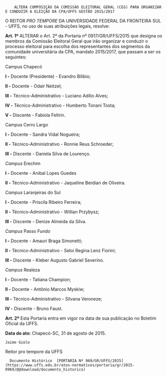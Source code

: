         ALTERA COMPOSIÇÃO DA COMISSÃO ELEITORAL GERAL (CEG) PARA ORGANIZAR E CONDUZIR A ELEIÇÃO DA CPA/UFFS GESTÃO 2015/2017  

O REITOR *PRO TEMPORE* DA UNIVERSIDADE FEDERAL DA FRONTEIRA SUL - UFFS, no uso de suas atribuições legais, resolve:

 **Art. 1º** ALTERAR o Art. 2º da Portaria nº 0917/GR/UFFS/2015 que designa os membros da Comissão Eleitoral Geral que irão organizar e conduzir o processo eleitoral para escolha dos representantes dos segmentos da comunidade universitária da CPA, mandato 2015/2017, que passam a ser os seguintes:

 Campus Chapecó

 **I -** Docente (Presidente) - Evandro Bilibio;

 **II -** Docente - Odair Neitzel;

 **III -** Técnico-Administrativo - Luciano Adílio Alves;

 **IV -** Técnico-Administrativo - Humberto Tonani Tosta;

 **V -** Discente - Fabiola Feltrin.

 Campus Cerro Largo

 **I -** Docente - Sandra Vidal Nogueira;

 **II -** Técnico-Administrativo - Ronnie Reus Schroeder;

 **III -** Discente - Daniela Silva de Lourenço.

 *Campus* Erechim

 **I -** Docente - Anibal Lopes Guedes

 **II -** Técnico-Administrativo - Jaqueline Berdian de Oliveira.

 *Campus* Laranjeiras do Sul

 **I -** Docente - Priscila Ribeiro Ferreira;

 **II -** Técnico-Administrativo - Willian Przybysz;

 **III -** Discente - Denize Almeida da Silva.

 *Campus* Passo Fundo

 **I -** Docente - Amauri Braga Simonetti;

 **II -** Técnico-Administrativo - Seloi Regina Lenz Fiorini;

 **III -** Discente - Kleber Augusto Gabriel Severino.

 *Campus* Realeza

 **I -** Docente - Tatiana Champion;

 **II -** Docente - Antônio Marcos Myskiw;

 **III -** Técnico-Administrativo - Silvana Veroneze;

 **IV -** Discente - Bruno Faust.

 **Art. 2º** Esta Portaria entra em vigor na data de sua publicação no Boletim Oficial da UFFS.

  

   **Data do ato:** Chapecó-SC, 31 de agosto de 2015.   
 

    Jaime Giolo   
 Reitor pro tempore da UFFS 

      Documento Histórico  [PORTARIA Nº 969/GR/UFFS/2015](https://www.uffs.edu.br/atos-normativos/portaria/gr/2015-0969/@@download/documento_historico)     
      